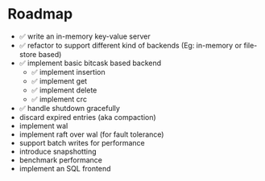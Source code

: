 # Roadmap

- ✅ write an in-memory key-value server
- ✅ refactor to support different kind of backends (Eg: in-memory or file-store based)
- ✅  implement basic bitcask based backend
  - ✅ implement insertion
  - ✅ implement get
  - ✅ implement delete
  - ✅ implement crc
- ✅ handle shutdown gracefully
- discard expired entries (aka compaction)
- implement wal
- implement raft over wal (for fault tolerance)
- support batch writes for performance
- introduce snapshotting
- benchmark performance
- implement an SQL frontend

